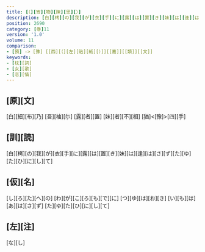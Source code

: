 ```yaml
---
title: [（][寄][物][陳][思][）]
description: [白][栲][の][我][が][衣][手][に][露][は][置][き][妹][は][逢][は][さ][ず][た][ゆ][た][ひ][に][し][て]
position: 2690
category: [巻]11
version: '1.0'
volume: 11
comparison:
- [預] -> [豫] [[西][（][左][貼][紙][）]][[嘉]][[類]][[文]]
keywords:
- [枕][詞]
- [女][歌]
- [恋][情]
---
```


## [原][文]

[白][細][布][乃] [吾][袖][尓] [露][者][置] [妹][者][不][相] [猶]<[豫]>[四][手]

## [訓][読]

[白][栲][の][我][が][衣][手][に][露][は][置][き][妹][は][逢][は][さ][ず][た][ゆ][た][ひ][に][し][て]

## [仮][名]

[し][ろ][た][へ][の] [わ][が][こ][ろ][も][で][に] [つ][ゆ][は][お][き] [い][も][は][あ][は][さ][ず] [た][ゆ][た][ひ][に][し][て]

## [左][注]

[な][し]
